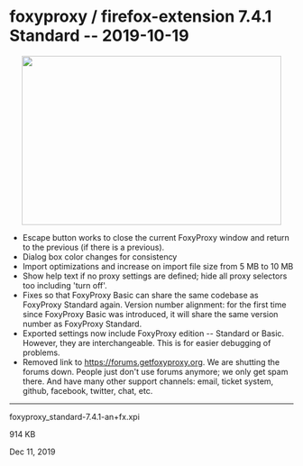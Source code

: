 # foxyproxy / firefox-extension 7.4.1 Standard -- 2019-10-19

<p align="center">
  <img width="460" height="300" src="https://github.com/skalvin/foxyproxy/assets/103864971/d7ef1618-12d9-427a-be4d-d6c0b1116f68">
</p>

* Escape button works to close the current FoxyProxy window and return to the previous (if there is a previous).
* Dialog box color changes for consistency
* Import optimizations and increase on import file size from 5 MB to 10 MB
* Show help text if no proxy settings are defined; hide all proxy selectors too including 'turn off'.
* Fixes so that FoxyProxy Basic can share the same codebase as FoxyProxy Standard again. Version number alignment: for the first time since FoxyProxy Basic
was introduced, it will share the same version number as FoxyProxy Standard.
* Exported settings now include FoxyProxy edition -- Standard or Basic. However, they are interchangeable. This is for easier debugging of problems.
* Removed link to https://forums.getfoxyproxy.org. We are shutting the forums down. People just don't use forums anymore; we only get spam there. And have many other support channels: email, ticket system, github, facebook, twitter, chat, etc.


---

foxyproxy_standard-7.4.1-an+fx.xpi

914 KB

Dec 11, 2019
